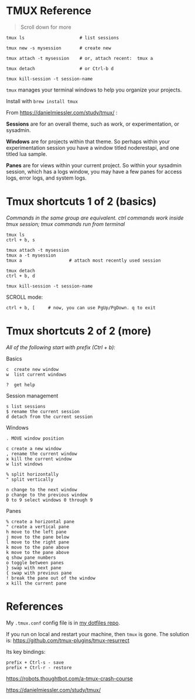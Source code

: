 TMUX Reference
===============================================================================
> Scroll down for more

	tmux ls                     # list sessions

	tmux new -s mysession       # create new

	tmux attach -t mysession    # or, attach recent:  tmux a
	
	tmux detach                 # or Ctrl-b d

	tmux kill-session -t session-name


`tmux` manages your terminal windows to help you organize your projects.

Install with `brew install tmux`

From https://danielmiessler.com/study/tmux/ :

**Sessions** are for an overall theme, such as work, or experimentation, or
sysadmin.

**Windows** are for projects within that theme. So perhaps within your
experimentation session you have a window titled noderestapi, and one titled
lua sample.

**Panes** are for views within your current project. So within your sysadmin
session, which has a logs window, you may have a few panes for access logs,
error logs, and system logs.



Tmux shortcuts 1 of 2 (basics)
===============================================================================
*Commands in the same group are equivalent. ctrl commands work inside tmux
session; tmux commands run from terminal*

	tmux ls
	ctrl + b, s

	tmux attach -t mysession 
	tmux a -t mysession
	tmux a	                # attach most recently used session
	
	tmux detach 
	ctrl + b, d

	tmux kill-session -t session-name

SCROLL mode:

	ctrl + b, [		# now, you can use PgUp/PgDown. q to exit	


Tmux shortcuts 2 of 2 (more)
==============================================================================
*All of the following start with prefix (Ctrl + b):*

Basics

	c  create new window
	w  list current windows

	?  get help

Session management
	
	s list sessions
	$ rename the current session
	d detach from the current session

Windows 
	
	. MOVE window position

	c create a new window
	, rename the current window
	x kill the current window
	w list windows

	% split horizontally
	" split vertically

	n change to the next window
	p change to the previous window
	0 to 9 select windows 0 through 9

Panes
	
	% create a horizontal pane
	" create a vertical pane
	h move to the left pane
	j move to the pane below
	l move to the right pane
	k move to the pane above
	k move to the pane above
	q show pane numbers
	o toggle between panes
	} swap with next pane
	{ swap with previous pane
	! break the pane out of the window
	x kill the current pane


References
===============================================================================

My `.tmux.conf` config file is in [my dotfiles repo](https://github.com/pavopax/dotfiles).

If you run on local and restart your machine, then `tmux` is gone. The solution
is: https://github.com/tmux-plugins/tmux-resurrect

Its key bindings:

	prefix + Ctrl-s - save
	prefix + Ctrl-r - restore


https://robots.thoughtbot.com/a-tmux-crash-course

https://danielmiessler.com/study/tmux/
